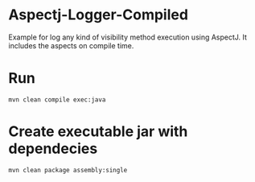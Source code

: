 # Aspectj-Logger-Compiled
Example for log any kind of visibility method execution using AspectJ.
It includes the aspects on compile time.

# Run
``mvn clean compile exec:java``

# Create executable jar with dependecies
``mvn clean package assembly:single``